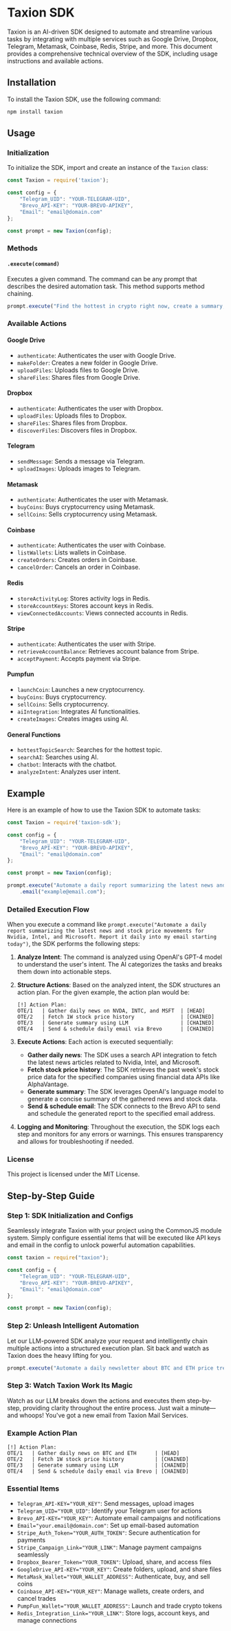 # Taxion SDK

Taxion is an AI-driven SDK designed to automate and streamline various tasks by integrating with multiple services such as Google Drive, Dropbox, Telegram, Metamask, Coinbase, Redis, Stripe, and more. This document provides a comprehensive technical overview of the SDK, including usage instructions and available actions.

## Installation

To install the Taxion SDK, use the following command:

```bash
npm install taxion
```

## Usage

### Initialization

To initialize the SDK, import and create an instance of the `Taxion` class:

```javascript
const Taxion = require('taxion');

const config = {
    "Telegram_UID": "YOUR-TELEGRAM-UID",
    "Brevo_API-KEY": "YOUR-BREVO-APIKEY",
    "Email": "email@domain.com"
};

const prompt = new Taxion(config);
```

### Methods

#### `.execute(command)`

Executes a given command. The command can be any prompt that describes the desired automation task. This method supports method chaining.

```javascript
prompt.execute("Find the hottest in crypto right now, create a summary, and send it into my personal telegram").telegram("TELEGRAM-UID");
```

### Available Actions

#### Google Drive

- `authenticate`: Authenticates the user with Google Drive.
- `makeFolder`: Creates a new folder in Google Drive.
- `uploadFiles`: Uploads files to Google Drive.
- `shareFiles`: Shares files from Google Drive.

#### Dropbox

- `authenticate`: Authenticates the user with Dropbox.
- `uploadFiles`: Uploads files to Dropbox.
- `shareFiles`: Shares files from Dropbox.
- `discoverFiles`: Discovers files in Dropbox.

#### Telegram

- `sendMessage`: Sends a message via Telegram.
- `uploadImages`: Uploads images to Telegram.

#### Metamask

- `authenticate`: Authenticates the user with Metamask.
- `buyCoins`: Buys cryptocurrency using Metamask.
- `sellCoins`: Sells cryptocurrency using Metamask.

#### Coinbase

- `authenticate`: Authenticates the user with Coinbase.
- `listWallets`: Lists wallets in Coinbase.
- `createOrders`: Creates orders in Coinbase.
- `cancelOrder`: Cancels an order in Coinbase.

#### Redis

- `storeActivityLog`: Stores activity logs in Redis.
- `storeAccountKeys`: Stores account keys in Redis.
- `viewConnectedAccounts`: Views connected accounts in Redis.

#### Stripe

- `authenticate`: Authenticates the user with Stripe.
- `retrieveAccountBalance`: Retrieves account balance from Stripe.
- `acceptPayment`: Accepts payment via Stripe.

#### Pumpfun

- `launchCoin`: Launches a new cryptocurrency.
- `buyCoins`: Buys cryptocurrency.
- `sellCoins`: Sells cryptocurrency.
- `aiIntegration`: Integrates AI functionalities.
- `createImages`: Creates images using AI.

#### General Functions

- `hottestTopicSearch`: Searches for the hottest topic.
- `searchAI`: Searches using AI.
- `chatbot`: Interacts with the chatbot.
- `analyzeIntent`: Analyzes user intent.

## Example

Here is an example of how to use the Taxion SDK to automate tasks:

```javascript
const Taxion = require('taxion-sdk');

const config = {
    "Telegram_UID": "YOUR-TELEGRAM-UID",
    "Brevo_API-KEY": "YOUR-BREVO-APIKEY",
    "Email": "email@domain.com"
};

const prompt = new Taxion(config);

prompt.execute("Automate a daily report summarizing the latest news and stock price movements for Nvidia, Intel, and Microsoft. Report it daily into my email starting today")
    .email("example@email.com");
```

### Detailed Execution Flow

When you execute a command like `prompt.execute("Automate a daily report summarizing the latest news and stock price movements for Nvidia, Intel, and Microsoft. Report it daily into my email starting today")`, the SDK performs the following steps:

1. **Analyze Intent**: The command is analyzed using OpenAI's GPT-4 model to understand the user's intent. The AI categorizes the tasks and breaks them down into actionable steps.

2. **Structure Actions**: Based on the analyzed intent, the SDK structures an action plan. For the given example, the action plan would be:
    ```
    [!] Action Plan:
    OTE/1   | Gather daily news on NVDA, INTC, and MSFT  | [HEAD]
    OTE/2   | Fetch 1W stock price history               | [CHAINED]
    OTE/3   | Generate summary using LLM                 | [CHAINED]
    OTE/4   | Send & schedule daily email via Brevo      | [CHAINED]
    ```

3. **Execute Actions**: Each action is executed sequentially:
    - **Gather daily news**: The SDK uses a search API integration to fetch the latest news articles related to Nvidia, Intel, and Microsoft.
    - **Fetch stock price history**: The SDK retrieves the past week's stock price data for the specified companies using financial data APIs like AlphaVantage.
    - **Generate summary**: The SDK leverages OpenAI's language model to generate a concise summary of the gathered news and stock data.
    - **Send & schedule email**: The SDK connects to the Brevo API to send and schedule the generated report to the specified email address.

4. **Logging and Monitoring**: Throughout the execution, the SDK logs each step and monitors for any errors or warnings. This ensures transparency and allows for troubleshooting if needed.

### License

This project is licensed under the MIT License.

## Step-by-Step Guide

### Step 1: SDK Initialization and Configs

Seamlessly integrate Taxion with your project using the CommonJS module system. Simply configure essential items that will be executed like API keys and email in the config to unlock powerful automation capabilities.

```javascript
const taxion = require("taxion");

const config = {
    "Telegram_UID": "YOUR-TELEGRAM-UID",
    "Brevo_API-KEY": "YOUR-BREVO-APIKEY",
    "Email": "email@domain.com"
};

const prompt = new Taxion(config);
```

### Step 2: Unleash Intelligent Automation

Let our LLM-powered SDK analyze your request and intelligently chain multiple actions into a structured execution plan. Sit back and watch as Taxion does the heavy lifting for you.

```javascript
prompt.execute("Automate a daily newsletter about BTC and ETH price trends for the past week, and send it to my email.");
```

### Step 3: Watch Taxion Work Its Magic

Watch as our LLM breaks down the actions and executes them step-by-step, providing clarity throughout the entire process. Just wait a minute—and whoops! You've got a new email from Taxion Mail Services.

### Example Action Plan

```
[!] Action Plan:
OTE/1   | Gather daily news on BTC and ETH      | [HEAD]
OTE/2   | Fetch 1W stock price history          | [CHAINED]
OTE/3   | Generate summary using LLM            | [CHAINED]
OTE/4   | Send & schedule daily email via Brevo | [CHAINED]

```

### Essential Items

- `Telegram_API-KEY="YOUR_KEY"`: Send messages, upload images
- `Telegram_UID="YOUR_UID"`: Identify your Telegram user for actions
- `Brevo_API-KEY="YOUR_KEY"`: Automate email campaigns and notifications
- `Email="your.email@domain.com"`: Set up email-based automation
- `Stripe_Auth_Token="YOUR_AUTH_TOKEN"`: Secure authentication for payments
- `Stripe_Campaign_Link="YOUR_LINK"`: Manage payment campaigns seamlessly
- `Dropbox_Bearer_Token="YOUR_TOKEN"`: Upload, share, and access files
- `GoogleDrive_API-KEY="YOUR_KEY"`: Create folders, upload, and share files
- `MetaMask_Wallet="YOUR_WALLET_ADDRESS"`: Authenticate, buy, and sell coins
- `Coinbase_API-KEY="YOUR_KEY"`: Manage wallets, create orders, and cancel trades
- `PumpFun_Wallet="YOUR_WALLET_ADDRESS"`: Launch and trade crypto tokens
- `Redis_Integration_Link="YOUR_LINK"`: Store logs, account keys, and manage connections
